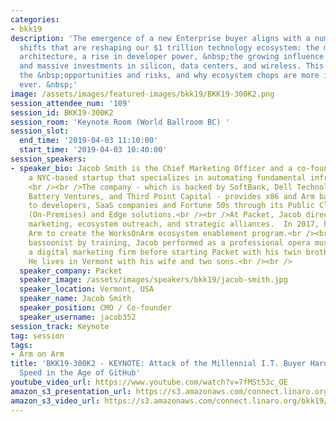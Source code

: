 ```yaml
---
categories:
- bkk19
description: 'The emergence of a new Enterprise buyer aligns with a number of other
  shifts that are reshaping our $1 trillion technology ecosystem: the move to a disaggregated
  architecture, a rise in developer power, &nbsp;the growing influence of open source,
  and massive investments in silicon, data centers, and wireless. This talk will explore
  the &nbsp;opportunities and risks, and why ecosystem chops are more important than
  ever. &nbsp;'
image: /assets/images/featured-images/bkk19/BKK19-300K2.png
session_attendee_num: '109'
session_id: BKK19-300K2
session_room: 'Keynote Room (World Ballroom BC) '
session_slot:
  end_time: '2019-04-03 11:10:00'
  start_time: '2019-04-03 10:40:00'
session_speakers:
- speaker_bio: Jacob Smith is the Chief Marketing Officer and a co-founder at Packet,
    a NYC-based startup that specializes in automating fundamental infrastructure.
    <br /><br />The company - which is backed by SoftBank, Dell Technologies, Samsung,
    Battery Ventures, and Third Point Capital - provides x86 and Arm bare metal compute
    to developers, SaaS companies and Fortune 50s through its Public Cloud, Enterprise
    (On-Premises) and Edge solutions.<br /><br />At Packet, Jacob directs revenue
    marketing, ecosystem outreach, and strategic alliances.  In 2017, he worked with
    Arm to create the WorksOnArm ecosystem enablement program.<br /><br />A classical
    bassoonist by training, Jacob performed as a professional opera musician and ran
    a digital marketing firm before starting Packet with his twin brother Zac in 2014.
    He lives in Vermont with his wife and two sons.<br /><br />
  speaker_company: Packet
  speaker_image: /assets/images/speakers/bkk19/jacob-smith.jpg
  speaker_location: Vermont, USA
  speaker_name: Jacob Smith
  speaker_position: CMO / Co-founder
  speaker_username: jacob352
session_track: Keynote
tag: session
tags:
- Arm on Arm
title: 'BKK19-300K2 - KEYNOTE: Attack of the Millennial I.T. Buyer Hardware at Software
  Speed in the Age of GitHub'
youtube_video_url: https://www.youtube.com/watch?v=7fMSt53c_OE
amazon_s3_presentation_url: https://s3.amazonaws.com/connect.linaro.org/bkk19/presentations/bkk19-300k2.pdf
amazon_s3_video_url: https://s3.amazonaws.com/connect.linaro.org/bkk19/videos/bkk19-300k2.mp4
---
```

